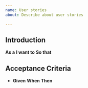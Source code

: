 ```yaml
---
name: User stories
about: Describe about user stories

---
```


## Introduction

**As a** <USER>
**I want to** <ACTION>
**So that** <RESULT>

## Acceptance Criteria
- **Given**
   **When**
  **Then**
